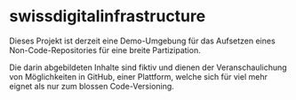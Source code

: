 # swissdigitalinfrastructure
Dieses Projekt ist derzeit eine Demo-Umgebung für das Aufsetzen eines Non-Code-Repositories für eine breite Partizipation.

Die darin abgebildeten Inhalte sind fiktiv und dienen der Veranschaulichung von Möglichkeiten in GitHub, einer Plattform, welche sich für viel mehr eignet als nur zum blossen Code-Versioning.
